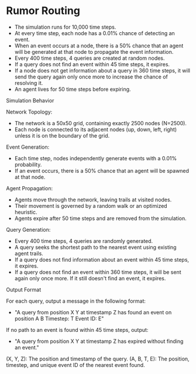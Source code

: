 # Rumor Routing

- The simulation runs for 10,000 time steps.
- At every time step, each node has a 0.01% chance of detecting an event.
- When an event occurs at a node, there is a 50% chance that an agent will be generated at that node to propagate the event information.
- Every 400 time steps, 4 queries are created at random nodes.
- If a query does not find an event within 45 time steps, it expires.
- If a node does not get information about a query in 360 time steps, it will send the query again only once more to increase the chance of resolving it.
- An agent lives for 50 time steps before expiring.

Simulation Behavior

Network Topology:
   - The network is a 50x50 grid, containing exactly 2500 nodes (N=2500).
   - Each node is connected to its adjacent nodes (up, down, left, right) unless it is on the boundary of the grid.

Event Generation:
   - Each time step, nodes independently generate events with a 0.01% probability.
   - If an event occurs, there is a 50% chance that an agent will be spawned at that node.

Agent Propagation:
   - Agents move through the network, leaving trails at visited nodes.
   - Their movement is governed by a random walk or an optimized heuristic.
   - Agents expire after 50 time steps and are removed from the simulation.

Query Generation:
   - Every 400 time steps, 4 queries are randomly generated.
   - A query seeks the shortest path to the nearest event using existing agent trails.
   - If a query does not find information about an event within 45 time steps, it expires.
   - If a query does not find an event within 360 time steps, it will be sent again only once more. If it still doesn't find an event, it expires.

Output Format

For each query, output a message in the following format:

  - "A query from position X Y at timestamp Z has found an event on position A B Timestep: T Event ID: E"
   
If no path to an event is found within 45 time steps, output:

  - "A query from position X Y at timestamp Z has expired without finding an event."

(X, Y, Z): The position and timestamp of the query.
(A, B, T, E): The position, timestep, and unique event ID of the nearest event found.



